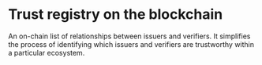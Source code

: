 # Trust registry on the blockchain

An on-chain list of relationships between issuers and verifiers. It simplifies the process of identifying which issuers and verifiers are trustworthy within a particular ecosystem.
